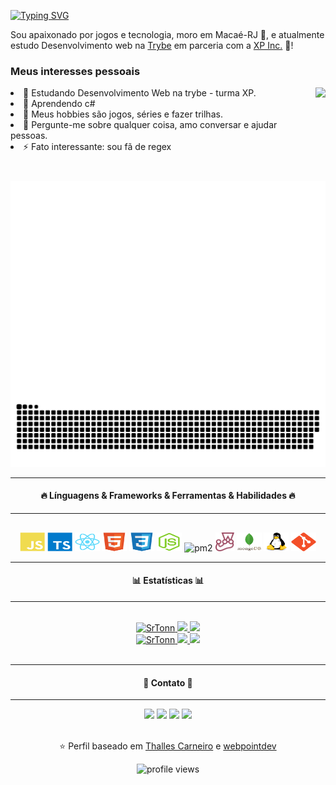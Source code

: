 [![Typing SVG](https://readme-typing-svg.herokuapp.com?color=%2336BCF7&height=30&lines=Prazer%2C+Wellington+Rodrigues;Seja+Bem-vindo(a)+ao+meu+perfil)](https://git.io/typing-svg)<p>
  Sou apaixonado por jogos e tecnologia, moro em Macaé-RJ 🌴, e atualmente estudo Desenvolvimento web na <a href="https://betrybe.com">Trybe</a>  em parceria com a <a href="https://www.xpinc.com/">XP Inc.</a> 🚀!
</p>

<h3><strong>Meus interesses pessoais</strong></h3>
<div align="center">
  <img height="150px" align="right" src="https://theme.zdassets.com/theme_assets/9633455/9814df697eaf49815d7df109110815ff887b3457.png" />
  <div align="left" style="display: inline_block">
    <li>🔭 Estudando Desenvolvimento Web na trybe - turma XP.</li>
    <li>🌱 Aprendendo c#</li>
    <li>🤔 Meus hobbies são jogos, séries e fazer trilhas.</li>
    <li>💬 Pergunte-me sobre qualquer coisa, amo conversar e ajudar pessoas.</li>
    <li>⚡ Fato interessante: sou fã de regex</li>
  </div>
     <img align="center" src="https://raw.githubusercontent.com/SrTonn/SrTonn/main/metrics.plugin.isocalendar.fullyear.svg#gh-light-mode-only" alt="snake eating commits">
     <img src="https://github.com/srtonn/srtonn/blob/output/github-contribution-grid-snake-dark.svg#gh-dark-mode-only" alt="snake eating commits">
</div>

<hr>
<h4 align="center">🔥 Línguagens & Frameworks & Ferramentas & Habilidades 🔥</h4>
<hr>
<div align="center" style="margin-top: 30px" style="display: inline_block">
  <img title="JavaScript" alt="JavaScript" height="30" width="40" src="https://raw.githubusercontent.com/devicons/devicon/master/icons/javascript/javascript-plain.svg">
  <img title="TypeScript" alt="TypeScript" height="30" width="40" src="https://raw.githubusercontent.com/devicons/devicon/master/icons/typescript/typescript-plain.svg">
  <img title="React" alt="React" height="30" width="40" src="https://raw.githubusercontent.com/devicons/devicon/master/icons/react/react-original.svg">
  <img title="HTML5" alt="HTML" height="30" width="40" src="https://raw.githubusercontent.com/devicons/devicon/master/icons/html5/html5-original.svg">
  <img title="CSS3" alt="CSS" height="30" width="40" src="https://raw.githubusercontent.com/devicons/devicon/master/icons/css3/css3-original.svg">
  <img title="NodeJS" alt="NodeJS" height="30" width="40" src="https://raw.githubusercontent.com/devicons/devicon/master/icons/nodejs/nodejs-original.svg">
  <img title="PM2" alt="pm2" height="30" width="90" src="https://pm2.keymetrics.io/assets/logo.png">
  <img title="Jest" alt="Jest" height="30" width="30" src="https://raw.githubusercontent.com/devicons/devicon/master/icons/jest/jest-plain.svg">
  <img title="MongoDB" alt="MongoDB" height="30" width="40" src="https://raw.githubusercontent.com/devicons/devicon/master/icons/mongodb/mongodb-original-wordmark.svg">
  <img title="Linux" alt="Linux" height="30" width="40" src="https://raw.githubusercontent.com/devicons/devicon/master/icons/linux/linux-original.svg">
  <img title="GIT" alt="GIT" height="30" width="40" src="https://raw.githubusercontent.com/devicons/devicon/master/icons/git/git-original.svg"> 
</div>

<hr>
<h4 align="center">📊 Estatísticas 📊</h4>
<hr>
<br>
<!-- light mode -->
  <div align=center>
    <a href="https://github.com/srtonn#gh-light-mode-only" title="SrTonn profile">
      <img width=396 src="https://github-readme-streak-stats.herokuapp.com/?user=SrTonn&theme=graywhite&border=61dafb&hide_border=true#gh-light-mode-only" alt="SrTonn" />
      <img width=396 src="https://github-readme-stats.vercel.app/api?username=SrTonn&show_icons=true&theme=graywhite&border_color=61dafb&hide_border=true#gh-light-mode-only" />
      <img width=325 src="https://github-readme-stats.vercel.app/api/top-langs/?username=SrTonn&hide=c%23,powershell,Mathematica,Ruby,Objective-C,Objective-C%2b%2b,Cuda&langs_count=8&layout=compact&border_color=61dafb&hide_border=true#gh-light-mode-only" />
    </a>
  </div>
  <!-- dark mode -->
  <div align=center>
    <a href="https://github.com/srtonn#gh-dark-mode-only" title="SrTonn profile">
      <img width=396 src="https://github-readme-streak-stats.herokuapp.com/?user=SrTonn&theme=react&border=61dafb&hide_border=true#gh-dark-mode-only" alt="SrTonn" />
      <img width=396 src="https://github-readme-stats.vercel.app/api?username=SrTonn&show_icons=true&theme=react&border_color=61dafb&hide_border=true#gh-dark-mode-only" />
      <img width=325 src="https://github-readme-stats.vercel.app/api/top-langs/?username=SrTonn&hide=c%23,powershell,Mathematica,Ruby,Objective-C,Objective-C%2b%2b,Cuda&title_color=61dafb&text_color=ffffff&icon_color=61dafb&bg_color=20232a&langs_count=8&layout=compact&border_color=61dafb&hide_border=true#gh-dark-mode-only" />
    </a>
  </div>
  <br>
<hr>
<h4 align="center">📝 Contato 📝</h4>
<hr>
<div align=center>
  <a href="https://www.linkedin.com/in/wellingtonrodrigues/" target="_blank"><img src="https://img.shields.io/badge/-LinkedIn-%230077B5?style=for-the-badge&logo=linkedin&logoColor=white" target="_blank"></a> 
  <a href = "mailto:ton.rodrigues@icloud.com"><img src="https://img.shields.io/badge/-icloud-%23333?style=for-the-badge&logo=icloud&logoColor=white" target="_blank"></a>
  <a href="https://instagram.com/srtonn_" target="_blank"><img src="https://img.shields.io/badge/-Instagram-%23E4405F?style=for-the-badge&logo=instagram&logoColor=white" target="_blank"></a>
  <a href="https://t.me/SrTonn"><img src="https://img.shields.io/badge/Telegram-2CA5E0?style=for-the-badge&logo=telegram&logoColor=white" target="_blank"><a/>

</div>

<br />
<div align="center">
  <p>
    ⭐️ Perfil baseado em <a href="https://github.com/thalles-carneiro">Thalles Carneiro</a> e <a href="https://github.com/webpointdev">webpointdev</a>
  </p>
  <img src="https://komarev.com/ghpvc/?username=srtonn" alt="profile views" />
</div>
